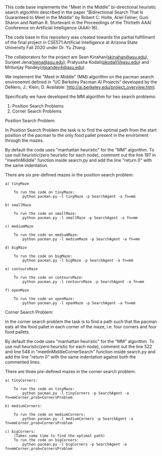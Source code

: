 This code base implements the "Meet in the Middle" bi-directional heuristic search algorithm described in the paper "Bidirectional Search That Is Guaranteed to Meet in the Middle" by Robert C. Holte, Ariel Felner, Guni Sharon and Nathan R. Sturtevant in the Proceedings of the Thirtieth AAAI Conference on Artificial Intelligence (AAAI-16).

The code base in this repository was created towards the partial fulfillment of the final project in CSE571:Artificial Intelligence at Arizona State University Fall 2020 under Dr. Yu Zhang. 

The collaborators for the project are Sean Kinahan(skinahan@asu.edu), Sunjeet Jena(sjena@asu.edu), Pratyusha Kodali(pkodali1@asu.edu) and Mritunjay Pandey(mpandey4@asu.edu).



We implement the "Meet in Middle" (MM) algorithm on the pacman search environemnt defined in “UC Berkeley Pacman AI Projects” developed by the DeNero, J.; Klein, D. Available: http://ai.berkeley.edu/project_overview.html.



Specifically we have developed the MM algorithm for two search problems:

1) Position Search Problems
2) Corner Search Problems


Position Search Problem:

In Position Search Problem the task is to find the optimal path from the start position of the pacman to the only food pallet present in the enviroment through the mazes.


By default the code uses "manhattan heuristic" for the "MM" algorithm. To use null heuristic(zero heuristic for each node), comment out the line 197 in "meetInMiddle" function inside search.py and add the line "return 0" with the same indentation. 


There are six pre-defined mazes in the position search problem:

	a) tinyMaze

		To run the code on tinyMaze:
			python pacman.py -l tinyMaze -p SearchAgent -a fn=mm

	b) smallMaze
		
		To run the code on smallMaze:
			python pacman.py -l smallMaze -p SearchAgent -a fn=mm

	c) mediumMaze

		To run the code on mediumMaze:
			python pacman.py -l mediumMaze -p SearchAgent -a fn=mm

	d) bigMaze

		To run the code on bigMaze:
			python pacman.py -l bigMaze -p SearchAgent -a fn=mm

	e) contoursMaze
		
		To run the code on contoursMaze:
			python pacman.py -l contoursMaze -p SearchAgent -a fn=mm

	f) openMaze

		To run the code on openMaze:
			python pacman.py -l openMaze -p SearchAgent -a fn=mm


Corner Search Problem:

In the corner search problem the task is to find a path such that the pacman eats all the food pallet in each corner of the maze, i.e. four corners and four food pallets.

By default the code uses "manhattan heuristic" for the "MM" algorithm. To use null heuristic(zero heuristic for each node), comment out the line 522 and line 548 in "meetInMiddleCornerSearch" function inside search.py and add the line "return 0" with the same indentation against both the commented lines.


There are three pre-defined mazes in the corner search problem:

	a) tinyCorners:

		To run the code on tinyMaze:
			python pacman.py -l tinyCorners -p SearchAgent -a fn=mmCorner,prob=CornersProblem  

	b) mediumCorners:

		To run the code on mediumCorners:
			python pacman.py -l mediumCorners -p SearchAgent -a fn=mmCorner,prob=CornersProblem

	c) bigCorners:
		(Takes some time to find the optimal path)
		To run the code on bigCorners:
			python pacman.py -l bigCorners -p SearchAgent -a fn=mmCorner,prob=CornersProblem		